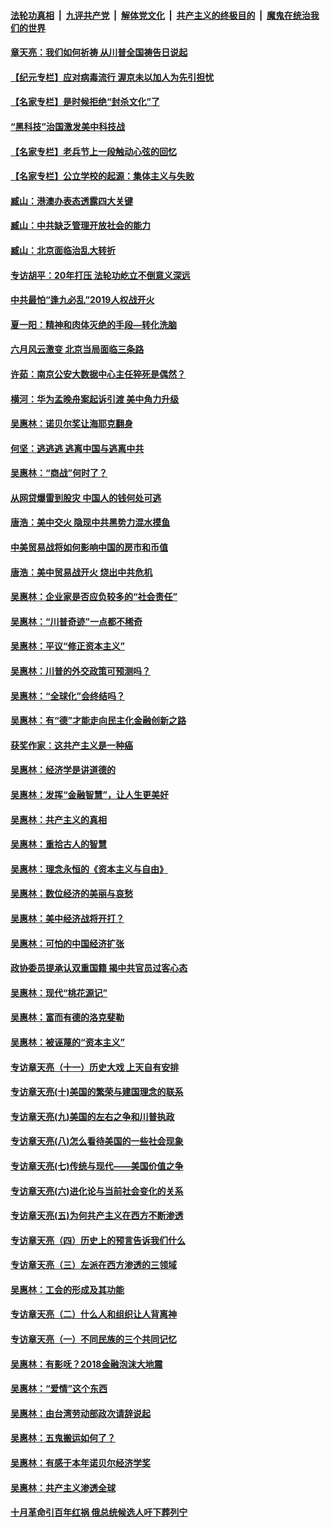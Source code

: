 

####  [法轮功真相](../../../../basic/blob/master/README.md?t=06222059) &nbsp;|&nbsp; [九评共产党](../../../../9ping.md/blob/master/README.md?t=06222059) &nbsp;|&nbsp; [解体党文化](../../../../jtdwh.md/blob/master/README.md?t=06222059)  &nbsp;|&nbsp; [共产主义的终极目的](../../../../gczydzjmd.md/blob/master/README.md?t=06222059) &nbsp;|&nbsp; [魔鬼在统治我们的世界](../../../../mgztzwmdsj.md/blob/master/README.md?t=06222059) 

#### [章天亮：我们如何祈祷 从川普全国祷告日说起](../pages/nsc423/n11944627.md?t=06222059) 

#### [【纪元专栏】应对病毒流行 渥京未以加人为先引担忧](../pages/nsc423/n11875714.md?t=06222059) 

#### [【名家专栏】是时候拒绝“封杀文化”了](../pages/nsc423/n11814093.md?t=06222059) 

#### [“黑科技”治国激发美中科技战](../pages/nsc423/n11638056.md?t=06222059) 

#### [【名家专栏】老兵节上一段触动心弦的回忆](../pages/nsc423/n11646016.md?t=06222059) 

#### [【名家专栏】公立学校的起源：集体主义与失败](../pages/nsc423/n11601833.md?t=06222059) 

#### [臧山：港澳办表态透露四大关键](../pages/nsc423/n11421628.md?t=06222059) 

#### [臧山：中共缺乏管理开放社会的能力](../pages/nsc423/n11407457.md?t=06222059) 

#### [臧山：北京面临治乱大转折](../pages/nsc423/n11406895.md?t=06222059) 

#### [专访胡平：20年打压 法轮功屹立不倒意义深远](../pages/nsc423/n11398800.md?t=06222059) 

#### [中共最怕“逢九必乱”2019人权战开火](../pages/nsc423/n11385248.md?t=06222059) 

#### [夏一阳：精神和肉体灭绝的手段—转化洗脑](../pages/nsc423/n11368250.md?t=06222059) 

#### [六月风云激变 北京当局面临三条路](../pages/nsc423/n11313668.md?t=06222059) 

#### [许茹：南京公安大数据中心主任猝死是偶然？](../pages/nsc423/n11064744.md?t=06222059) 

#### [横河：华为孟晚舟案起诉引渡 美中角力升级](../pages/nsc423/n11027230.md?t=06222059) 

#### [吴惠林：诺贝尔奖让海耶克翻身](../pages/nsc423/n10890049.md?t=06222059) 

#### [何坚：逃逃逃 逃离中国与逃离中共](../pages/nsc423/n10592891.md?t=06222059) 

#### [吴惠林：“商战”何时了？](../pages/nsc423/n10573558.md?t=06222059) 

#### [从网贷爆雷到股灾 中国人的钱何处可逃](../pages/nsc423/n10572800.md?t=06222059) 

#### [唐浩：美中交火 隐现中共黑势力混水摸鱼](../pages/nsc423/n10544040.md?t=06222059) 

#### [中美贸易战将如何影响中国的房市和币值](../pages/nsc423/n10543697.md?t=06222059) 

#### [唐浩：美中贸易战开火 烧出中共危机](../pages/nsc423/n10540126.md?t=06222059) 

#### [吴惠林：企业家是否应负较多的“社会责任”](../pages/nsc423/n10535022.md?t=06222059) 

#### [吴惠林：“川普奇迹”一点都不稀奇](../pages/nsc423/n10512808.md?t=06222059) 

#### [吴惠林：平议“修正资本主义”](../pages/nsc423/n10495724.md?t=06222059) 

#### [吴惠林：川普的外交政策可预测吗？](../pages/nsc423/n10462387.md?t=06222059) 

#### [吴惠林：“全球化”会终结吗？](../pages/nsc423/n10452838.md?t=06222059) 

#### [吴惠林：有“德”才能走向民主化金融创新之路](../pages/nsc423/n10432292.md?t=06222059) 

#### [获奖作家：这共产主义是一种癌](../pages/nsc423/n10431541.md?t=06222059) 

#### [吴惠林：经济学是讲道德的](../pages/nsc423/n10398014.md?t=06222059) 

#### [吴惠林：发挥“金融智慧”，让人生更美好](../pages/nsc423/n10375019.md?t=06222059) 

#### [吴惠林：共产主义的真相](../pages/nsc423/n10351394.md?t=06222059) 

#### [吴惠林：重拾古人的智慧](../pages/nsc423/n10337691.md?t=06222059) 

#### [吴惠林：理念永恒的《资本主义与自由》](../pages/nsc423/n10316274.md?t=06222059) 

#### [吴惠林：数位经济的美丽与哀愁](../pages/nsc423/n10292946.md?t=06222059) 

#### [吴惠林：美中经济战将开打？](../pages/nsc423/n10258825.md?t=06222059) 

#### [吴惠林：可怕的中国经济扩张](../pages/nsc423/n10219147.md?t=06222059) 

#### [政协委员提承认双重国籍 揭中共官员过客心态](../pages/nsc423/n10208809.md?t=06222059) 

#### [吴惠林：现代“桃花源记”](../pages/nsc423/n10185234.md?t=06222059) 

#### [吴惠林：富而有德的洛克斐勒](../pages/nsc423/n10142264.md?t=06222059) 

#### [吴惠林：被诬蔑的“资本主义”](../pages/nsc423/n10124816.md?t=06222059) 

#### [专访章天亮（十一）历史大戏 上天自有安排](../pages/nsc423/n10094905.md?t=06222059) 

#### [专访章天亮(十)美国的繁荣与建国理念的联系](../pages/nsc423/n10094899.md?t=06222059) 

#### [专访章天亮(九)美国的左右之争和川普执政](../pages/nsc423/n10094889.md?t=06222059) 

#### [专访章天亮(八)怎么看待美国的一些社会现象](../pages/nsc423/n10094857.md?t=06222059) 

#### [专访章天亮(七)传统与现代——美国价值之争](../pages/nsc423/n10093140.md?t=06222059) 

#### [专访章天亮(六)进化论与当前社会变化的关系](../pages/nsc423/n10092036.md?t=06222059) 

#### [专访章天亮(五)为何共产主义在西方不断渗透](../pages/nsc423/n10083620.md?t=06222059) 

#### [专访章天亮（四）历史上的预言告诉我们什么](../pages/nsc423/n10083606.md?t=06222059) 

#### [专访章天亮（三）左派在西方渗透的三领域](../pages/nsc423/n10081115.md?t=06222059) 

#### [吴惠林：工会的形成及其功能](../pages/nsc423/n10080633.md?t=06222059) 

#### [专访章天亮（二）什么人和组织让人背离神](../pages/nsc423/n10076637.md?t=06222059) 

#### [专访章天亮（一）不同民族的三个共同记忆](../pages/nsc423/n10074188.md?t=06222059) 

#### [吴惠林：有影呒？2018金融泡沫大地震](../pages/nsc423/n10040534.md?t=06222059) 

#### [吴惠林：“爱情”这个东西](../pages/nsc423/n10019423.md?t=06222059) 

#### [吴惠林：由台湾劳动部政次请辞说起](../pages/nsc423/n9979679.md?t=06222059) 

#### [吴惠林：五鬼搬运如何了？](../pages/nsc423/n9925338.md?t=06222059) 

#### [吴惠林：有感于本年诺贝尔经济学奖](../pages/nsc423/n9871883.md?t=06222059) 

#### [吴惠林：共产主义渗透全球](../pages/nsc423/n9812748.md?t=06222059) 

#### [十月革命引百年红祸 俄总统候选人吁下葬列宁](../pages/nsc423/n9810182.md?t=06222059) 

